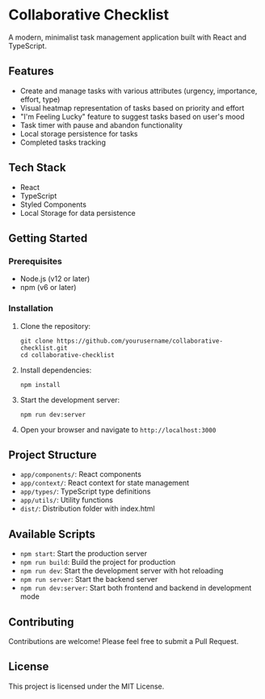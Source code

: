 # Collaborative Checklist

A modern, minimalist task management application built with React and TypeScript.

## Features

- Create and manage tasks with various attributes (urgency, importance, effort, type)
- Visual heatmap representation of tasks based on priority and effort
- "I'm Feeling Lucky" feature to suggest tasks based on user's mood
- Task timer with pause and abandon functionality
- Local storage persistence for tasks
- Completed tasks tracking

## Tech Stack

- React
- TypeScript
- Styled Components
- Local Storage for data persistence

## Getting Started

### Prerequisites

- Node.js (v12 or later)
- npm (v6 or later)

### Installation

1. Clone the repository:
   ```
   git clone https://github.com/yourusername/collaborative-checklist.git
   cd collaborative-checklist
   ```

2. Install dependencies:
   ```
   npm install
   ```

3. Start the development server:
   ```
   npm run dev:server
   ```

4. Open your browser and navigate to `http://localhost:3000`

## Project Structure

- `app/components/`: React components
- `app/context/`: React context for state management
- `app/types/`: TypeScript type definitions
- `app/utils/`: Utility functions
- `dist/`: Distribution folder with index.html

## Available Scripts

- `npm start`: Start the production server
- `npm run build`: Build the project for production
- `npm run dev`: Start the development server with hot reloading
- `npm run server`: Start the backend server
- `npm run dev:server`: Start both frontend and backend in development mode

## Contributing

Contributions are welcome! Please feel free to submit a Pull Request.

## License

This project is licensed under the MIT License.